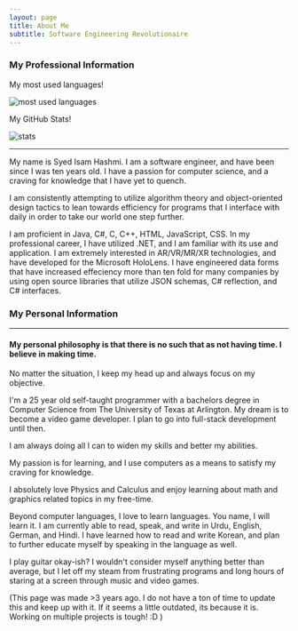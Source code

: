 ```yaml
---
layout: page
title: About Me
subtitle: Software Engineering Revolutionaire
---
```


### My Professional Information

My most used languages!

![most used languages](https://github-readme-stats.vercel.app/api/top-langs/?username=syedisamhashmi&theme=dark&count_private=true)

My GitHub Stats!

![stats](https://github-readme-stats.vercel.app/api?username=syedisamhashmi&show_icons=true&theme=dark&count_private=true)

---

My name is Syed Isam Hashmi.
I am a software engineer, and have been since I was ten years old. I have a passion for computer science, and a craving for knowledge that I have yet to quench.

I am consistently attempting to utilize algorithm theory and object-oriented design tactics to lean towards efficiency for programs that I interface with daily in order to take our world one step further.

I am proficient in Java, C#, C, C++, HTML, JavaScript, CSS.
In my professional career, I have utilized .NET, and I am familiar with its use and application.
I am extremely interested in AR/VR/MR/XR technologies, and have developed for the Microsoft HoloLens.
I have engineered data forms that have increased effeciency more than ten fold for many companies by using open source libraries that utilize JSON schemas, C# reflection, and C# interfaces.

### My Personal Information

---

#### My personal philosophy is that there is no such that as not having time. I believe in making time.

No matter the situation, I keep my head up and always focus on my objective.

I'm a 25 year old self-taught programmer with a bachelors degree in Computer Science from The University of Texas at Arlington. My dream is to become a video game developer. I plan to go into full-stack development until then.

I am always doing all I can to widen my skills and better my abilities.

My passion is for learning, and I use computers as a means to satisfy my craving for knowledge.

I absolutely love Physics and Calculus and enjoy learning about math and graphics related topics in my free-time.

Beyond computer languages, I love to learn languages. You name, I will learn it.
I am currently able to read, speak, and write in Urdu, English, German, and Hindi.
I have learned how to read and write Korean, and plan to further educate myself by speaking in the language as well.

I play guitar okay-ish? I wouldn't consider myself anything better than average, but I let off my steam from frustrating programs and long hours of staring at a screen through music and video games.

(This page was made >3 years ago. I do not have a ton of time to update this and keep up with it. If it seems a little outdated, its because it is. Working on multiple projects is tough! :D )
